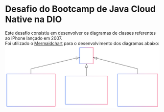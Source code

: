 # Desafio do Bootcamp de Java Cloud Native na DIO
Este desafio consistiu em desenvolver os diagramas de classes referentes ao iPhone lançado em 2007.  
Foi utilizado o [Mermaidchart](https://www.mermaidchart.com) para o desenvolvimento dos diagramas abaixo:
<img src="Diagrama%20de%20classes.svg" />
